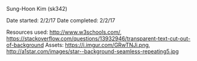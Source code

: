 Sung-Hoon Kim (sk342)

Date started:  2/2/17
Date completed:  2/2/17  

Resources used: http://www.w3schools.com/, https://stackoverflow.com/questions/13932946/transparent-text-cut-out-of-background
Assets: https://i.imgur.com/GRwTNJi.png, http://a1star.com/images/star--background-seamless-repeating5.jpg
